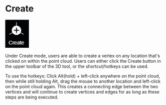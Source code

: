 # Create

![hotkey: hold Alt](../../.gitbook/assets/create-button.png)

Under Create mode, users are able to create a vertex on any location that's clicked on within the point cloud. Users can either click the Create button in the upper toolbar of the 3D tool, or the shortcut/hotkeys can be used.   
  
To use the hotkeys: Click Alt\(hold\) + left-click anywhere on the point cloud, then while still holding Alt, drag the mouse to another location and left-click on the point cloud again. This creates a connecting edge between the two vertices and will continue to create vertices and edges for as long as these steps are being executed.

